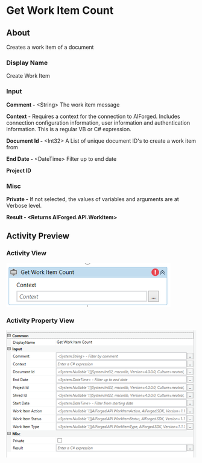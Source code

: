 # Get Work Item Count

## About

Creates a work item of a document

### Display Name

Create Work Item

### Input

**Comment -** \<String> The work item message

**Context** - Requires a context for the connection to AIForged. Includes connection configuration information, user information and authentication information. This is a regular VB or C# expression.

**Document Id -** \<Int32> A List of unique document ID's to create a work item from

**End Date -** \<DateTime> Filter up to end date

**Project ID**

### Misc

**Private -** If not selected, the values of variables and arguments are at Verbose level.

**Result - <**Returns AIForged.API.WorkItem**>**&#x20;

## Activity Preview

### Activity View

![](../../.gitbook/assets/image.png)

### Activity Property View

![](<../../.gitbook/assets/image (1).png>)
